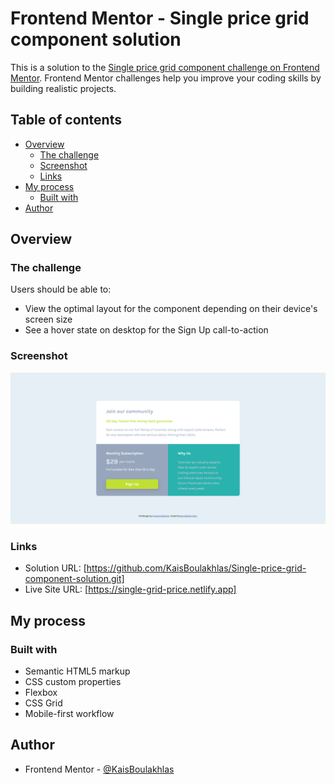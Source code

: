 # Frontend Mentor - Single price grid component solution

This is a solution to the [Single price grid component challenge on Frontend Mentor](https://www.frontendmentor.io/challenges/single-price-grid-component-5ce41129d0ff452fec5abbbc). Frontend Mentor challenges help you improve your coding skills by building realistic projects. 

## Table of contents

- [Overview](#overview)
  - [The challenge](#the-challenge)
  - [Screenshot](#screenshot)
  - [Links](#links)
- [My process](#my-process)
  - [Built with](#built-with)
- [Author](#author)

## Overview

### The challenge

Users should be able to:

- View the optimal layout for the component depending on their device's screen size
- See a hover state on desktop for the Sign Up call-to-action

### Screenshot

![](./Screenshot%202022-04-25%20at%2016-39-26%20Frontend%20Mentor%20Single%20Price%20Grid%20Component.png)

### Links

- Solution URL: [https://github.com/KaisBoulakhlas/Single-price-grid-component-solution.git]
- Live Site URL: [https://single-grid-price.netlify.app]

## My process

### Built with

- Semantic HTML5 markup
- CSS custom properties
- Flexbox
- CSS Grid
- Mobile-first workflow

## Author

- Frontend Mentor - [@KaisBoulakhlas](https://www.frontendmentor.io/profile/KaisBoulakhlas)

